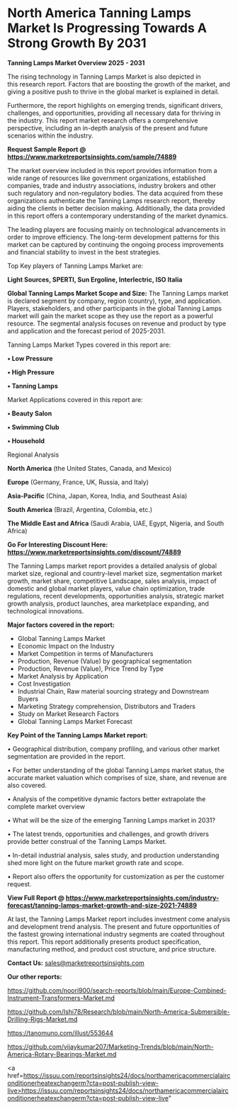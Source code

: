# North America Tanning Lamps Market Is Progressing Towards A Strong Growth By 2031

<Strong> Tanning Lamps Market Overview 2025 - 2031</strong>

The rising technology in Tanning Lamps Market is also depicted in this research report. Factors that are boosting the growth of the market, and giving a positive push to thrive in the global market is explained in detail.

Furthermore, the report highlights on emerging trends, significant drivers, challenges, and opportunities, providing all necessary data for thriving in the industry. This report market research offers a comprehensive perspective, including an in-depth analysis of the present and future scenarios within the industry.

<strong>Request Sample Report @ <a href=https://www.marketreportsinsights.com/sample/74889>https://www.marketreportsinsights.com/sample/74889</a></strong>

The market overview included in this report provides information from a wide range of resources like government organizations, established companies, trade and industry associations, industry brokers and other such regulatory and non-regulatory bodies. The data acquired from these organizations authenticate the Tanning Lamps research report, thereby aiding the clients in better decision making. Additionally, the data provided in this report offers a contemporary understanding of the market dynamics.

The leading players are focusing mainly on technological advancements in order to improve efficiency. The long-term development patterns for this market can be captured by continuing the ongoing process improvements and financial stability to invest in the best strategies.

Top Key players of Tanning Lamps Market are:

<strong>Light Sources, SPERTI, Sun Ergoline, Interlectric, ISO Italia</strong>

<strong><b>Global Tanning Lamps Market Scope and Size:</b></strong>
The Tanning Lamps market is declared segment by company, region (country), type, and application. Players, stakeholders, and other participants in the global Tanning Lamps market will gain the market scope as they use the report as a powerful resource. The segmental analysis focuses on revenue and product by type and application and the forecast period of 2025-2031.

Tanning Lamps Market Types covered in this report are:

<strong>• Low Pressure

• High Pressure

• Tanning Lamps</strong>

Market Applications covered in this report are:

<strong>• Beauty Salon

• Swimming Club

• Household</strong> 

Regional Analysis

<strong>North America</strong> (the United States, Canada, and Mexico)

<strong>Europe</strong> (Germany, France, UK, Russia, and Italy)

<strong>Asia-Pacific</strong> (China, Japan, Korea, India, and Southeast Asia)

<strong>South America</strong> (Brazil, Argentina, Colombia, etc.)

<strong>The Middle East and Africa</strong> (Saudi Arabia, UAE, Egypt, Nigeria, and South Africa)

<strong>Go For Interesting Discount Here: <a href=https://www.marketreportsinsights.com/discount/74889>https://www.marketreportsinsights.com/discount/74889</a></strong>

The Tanning Lamps market report provides a detailed analysis of global market size, regional and country-level market size, segmentation market growth, market share, competitive Landscape, sales analysis, impact of domestic and global market players, value chain optimization, trade regulations, recent developments, opportunities analysis, strategic market growth analysis, product launches, area marketplace expanding, and technological innovations.

<strong><b>Major factors covered in the report:</b></strong>
<ul>
  <li>Global Tanning Lamps Market </li>
  <li>Economic Impact on the Industry</li>
  <li>Market Competition in terms of Manufacturers</li>
  <li>Production, Revenue (Value) by geographical segmentation</li>
  <li>Production, Revenue (Value), Price Trend by Type</li>
  <li>Market Analysis by Application</li>
  <li>Cost Investigation</li>
  <li>Industrial Chain, Raw material sourcing strategy and Downstream Buyers</li>
  <li>Marketing Strategy comprehension, Distributors and Traders</li>
  <li>Study on Market Research Factors</li>
  <li>Global Tanning Lamps Market Forecast</li>
</ul>

<strong><b>Key Point of the Tanning Lamps Market report:</b></strong>

• Geographical distribution, company profiling, and various other market segmentation are provided in the report.

• For better understanding of the global Tanning Lamps market status, the accurate market valuation which comprises of size, share, and revenue are also covered.

• Analysis of the competitive dynamic factors better extrapolate the complete market overview

• What will be the size of the emerging Tanning Lamps market in 2031?

• The latest trends, opportunities and challenges, and growth drivers provide better construal of the Tanning Lamps Market.

• In-detail industrial analysis, sales study, and production understanding shed more light on the future market growth rate and scope.

• Report also offers the opportunity for customization as per the customer request.

<strong><b>View Full Report @ <a href=https://www.marketreportsinsights.com/industry-forecast/tanning-lamps-market-growth-and-size-2021-74889>https://www.marketreportsinsights.com/industry-forecast/tanning-lamps-market-growth-and-size-2021-74889</a></b></strong>


At last, the Tanning Lamps Market report includes investment come analysis and development trend analysis. The present and future opportunities of the fastest growing international industry segments are coated throughout this report. This report additionally presents product specification, manufacturing method, and product cost structure, and price structure.

<strong>Contact Us:</strong>
sales@marketreportsinsights.com

<strong>Our other reports:</strong>

<a href=https://github.com/noori900/search-reports/blob/main/Europe-Combined-Instrument-Transformers-Market.md>https://github.com/noori900/search-reports/blob/main/Europe-Combined-Instrument-Transformers-Market.md</a>

<a href=https://github.com/Ishi78/Research/blob/main/North-America-Submersible-Drilling-Rigs-Market.md>https://github.com/Ishi78/Research/blob/main/North-America-Submersible-Drilling-Rigs-Market.md</a>

<a href=https://tanomuno.com/illust/553644>https://tanomuno.com/illust/553644</a>

<a href=https://github.com/vijaykumar207/Marketing-Trends/blob/main/North-America-Rotary-Bearings-Market.md>https://github.com/vijaykumar207/Marketing-Trends/blob/main/North-America-Rotary-Bearings-Market.md</a>

<a href=https://issuu.com/reportsinsights24/docs/northamericacommercialairconditionerheatexchangerm?cta=post-publish-view-live>https://issuu.com/reportsinsights24/docs/northamericacommercialairconditionerheatexchangerm?cta=post-publish-view-live</a>"
